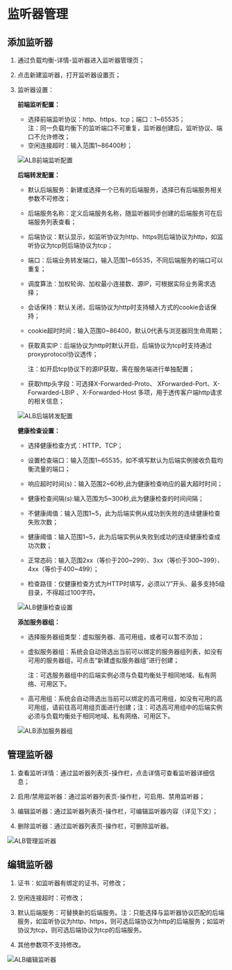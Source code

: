 # 监听器管理

## 添加监听器

1. 通过负载均衡-详情-监听器进入监听器管理页；

2. 点击新建监听器，打开监听器设置页；

3. 监听器设置：
	
	**前端监听配置：**
	
	- 选择前端监听协议：http、https、tcp；端口：1~65535；	
		注：同一负载均衡下的监听端口不可重复，监听器创建后，监听协议、端口不允许修改；	
	- 空闲连接超时：输入范围1~86400秒；

 	![ALB前端监听配置](https://github.com/jdcloudcom/cn/blob/master/image/Networking/ALB/ALB-022.png)

	**后端转发配置：**

	- 默认后端服务：新建或选择一个已有的后端服务，选择已有后端服务相关参数不可修改；
	
	- 后端服务名称：定义后端服务名称，随监听器同步创建的后端服务可在后端服务列表查看；	
	
	- 后端协议：默认显示，如监听协议为http、https则后端协议为http，如监听协议为tcp则后端协议为tcp；
	
	- 端口：后端业务转发端口，输入范围1~65535，不同后端服务的端口可以重复；
	
	- 调度算法：加权轮询、加权最小连接数、源IP，可根据实际业务需求选择；
	
	- 会话保持：默认关闭，后端协议为http时支持植入方式的cookie会话保持；	
	
	- cookie超时时间：输入范围0~86400，默认0代表与浏览器同生命周期；	
	
	- 获取真实IP：后端协议为http时默认开启，后端协议为tcp时支持通过proxyprotocol协议透传；
	
		注：如开启tcp协议下的源IP获取，需在服务端进行单独配置；	
		
	- 获取http头字段：可选择X-Forwarded-Proto、 XForwarded-Port、X-Forwarded-LBIP 、X-Forwarded-Host 多项，用于透传客户端http请求的相关信息；

 	![ALB后端转发配置](https://github.com/jdcloudcom/cn/blob/master/image/Networking/ALB/ALB-023.png)	

	**健康检查设置：**

	- 选择健康检查方式：HTTP、TCP；
	
	- 设置检查端口：输入范围1~65535，如不填写默认为后端实例接收负载均衡流量的端口；
	
	- 响应超时时间(s)：输入范围2~60秒,此为健康检查响应的最大超时时间；
	
	- 健康检查间隔(s):输入范围为5~300秒,此为健康检查的时间间隔；
	
	- 不健康阈值：输入范围1~5，此为后端实例从成功到失败的连续健康检查失败次数；
	
	- 健康阈值：输入范围1~5，此为后端实例从失败到成功的连续健康检查成功次数；
	
	- 正常态码：输入范围2xx（等价于200~299）、3xx（等价于300~399）、4xx（等价于400~499）；
	
	- 检查路径：仅健康检查方式为HTTP时填写，必须以“/”开头、最多支持5级目录，不得超过100字符。

 	![ALB健康检查设置](https://github.com/jdcloudcom/cn/blob/master/image/Networking/ALB/ALB-024.png)

	**添加服务器组：**

	- 选择服务器组类型：虚拟服务器、高可用组，或者可以暂不添加；
	
	- 虚拟服务器组：系统会自动筛选出当前可以绑定的服务器组列表，如没有可用的服务器组，可点击“新建虚拟服务器组”进行创建；	
	
		注：可选服务器组中的后端实例必须与负载均衡处于相同地域、私有网络、可用区下。

	- 高可用组：系统会自动筛选出当前可以绑定的高可用组，如没有可用的高可用组，请前往高可用组页面进行创建；注：可选高可用组中的后端实例必须与负载均衡处于相同地域、私有网络、可用区下。

 	![ALB添加服务器组](https://github.com/jdcloudcom/cn/blob/master/image/Networking/ALB/ALB-025.png)


## 管理监听器

1. 查看监听详情：通过监听器列表页-操作栏，点击详情可查看监听器详细信息；

2. 启用/禁用监听器：通过监听器列表页-操作栏，可启用、禁用监听器；

3. 编辑监听器：通过监听器列表页-操作栏，可编辑监听器内容（详见下文）；

4. 删除监听器：通过监听器列表页-操作栏，可删除监听器。

![ALB管理监听器](https://github.com/jdcloudcom/cn/blob/master/image/Networking/ALB/ALB-026.png)
	
## 编辑监听器

1. 证书：如监听器有绑定的证书，可修改；

2. 空闲连接超时：可修改；

3. 默认后端服务：可替换新的后端服务。注：只能选择与监听器协议匹配的后端服务，如监听协议为http、https，则可选后端协议为http的后端服务；如监听协议为tcp，则可选后端协议为tcp的后端服务。

4. 其他参数项不支持修改。

![ALB编辑监听器](https://github.com/jdcloudcom/cn/blob/master/image/Networking/ALB/ALB-027.png)
	


